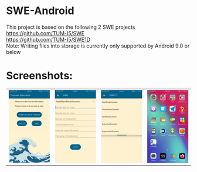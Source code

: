 # SWE-Android
This project is based on the following 2 SWE projects <br/>
https://github.com/TUM-I5/SWE <br/>
https://github.com/TUM-I5/SWE1D <br/>
Note: Writing files into storage is currently only supported by Android 9.0 or below<br/>


# Screenshots:
<table>
  <tr>
    <td><img src="screenshots/home_screen.png" alt="UI"></td>
    <td><img src="screenshots/swe.png" alt="UI"></td>
    <td><img src="screenshots/swe1d_spinner.png" alt="UI"></td>
    <td><img src="screenshots/app_icon.png" alt="UI"></td>
  </tr>
</table>
